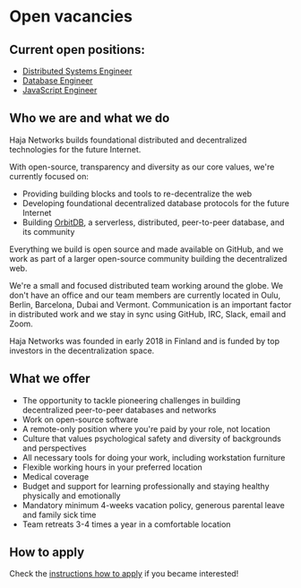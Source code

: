 # Open vacancies

## Current open positions:

- [Distributed Systems Engineer](/roles/distributed-systems-engineer.md)
- [Database Engineer](/roles/database-engineer.md)
- [JavaScript Engineer](/roles/js-engineer.md)

## Who we are and what we do

Haja Networks builds foundational distributed and decentralized technologies for the future Internet.

With open-source, transparency and diversity as our core values, we're currently focused on:

- Providing building blocks and tools to re-decentralize the web
- Developing foundational decentralized database protocols for the future Internet
- Building [OrbitDB](https://github.com/orbitdb/orbit-db), a serverless, distributed, peer-to-peer database, and its community

Everything we build is open source and made available on GitHub, and we work as part of a larger open-source community building the decentralized web.

We're a small and focused distributed team working around the globe. We don't have an office and our team members are currently located in Oulu, Berlin, Barcelona, Dubai and Vermont. Communication is an important factor in distributed work and we stay in sync using GitHub, IRC, Slack, email and Zoom.

Haja Networks was founded in early 2018 in Finland and is funded by top investors in the decentralization space.

## What we offer

- The opportunity to tackle pioneering challenges in building decentralized peer-to-peer databases and networks
- Work on open-source software
- A remote-only position where you're paid by your role, not location
- Culture that values psychological safety and diversity of backgrounds and perspectives
- All necessary tools for doing your work, including workstation furniture
- Flexible working hours in your preferred location
- Medical coverage
- Budget and support for learning professionally and staying healthy physically and emotionally
- Mandatory minimum 4-weeks vacation policy, generous parental leave and family sick time
- Team retreats 3-4 times a year in a comfortable location

## How to apply

Check the [instructions how to apply](how-to-apply.md) if you became interested!
